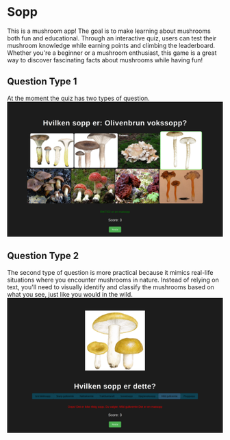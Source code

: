 # Sopp

This is a mushroom app! The goal is to make learning about mushrooms both fun and educational. Through an interactive quiz, users can test their mushroom knowledge while earning points and climbing the leaderboard. Whether you're a beginner or a mushroom enthusiast, this game is a great way to discover fascinating facts about mushrooms while having fun!

## Question Type 1

At the moment the quiz has two types of question.
![question one](./.pictures/question_type_1.png)

## Question Type 2

The second type of question is more practical because it mimics real-life situations where you encounter mushrooms in nature. Instead of relying on text, you'll need to visually identify and classify the mushrooms based on what you see, just like you would in the wild.
![question one](./.pictures/question_type_2.png)
